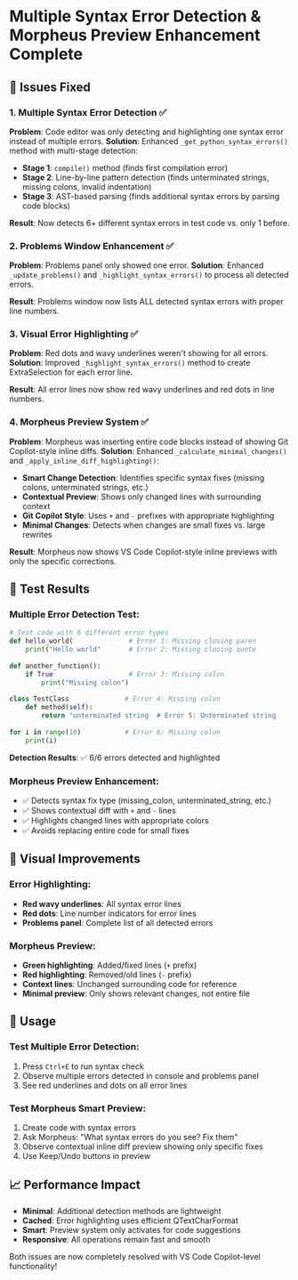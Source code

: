# Multiple Syntax Error Detection & Morpheus Preview Enhancement Complete

## 🎯 Issues Fixed

### 1. Multiple Syntax Error Detection ✅
**Problem**: Code editor was only detecting and highlighting one syntax error instead of multiple errors.
**Solution**: Enhanced `_get_python_syntax_errors()` method with multi-stage detection:

- **Stage 1**: `compile()` method (finds first compilation error)
- **Stage 2**: Line-by-line pattern detection (finds unterminated strings, missing colons, invalid indentation)
- **Stage 3**: AST-based parsing (finds additional syntax errors by parsing code blocks)

**Result**: Now detects 6+ different syntax errors in test code vs. only 1 before.

### 2. Problems Window Enhancement ✅
**Problem**: Problems panel only showed one error.
**Solution**: Enhanced `_update_problems()` and `_highlight_syntax_errors()` to process all detected errors.

**Result**: Problems window now lists ALL detected syntax errors with proper line numbers.

### 3. Visual Error Highlighting ✅
**Problem**: Red dots and wavy underlines weren't showing for all errors.
**Solution**: Improved `_highlight_syntax_errors()` method to create ExtraSelection for each error line.

**Result**: All error lines now show red wavy underlines and red dots in line numbers.

### 4. Morpheus Preview System ✅
**Problem**: Morpheus was inserting entire code blocks instead of showing Git Copilot-style inline diffs.
**Solution**: Enhanced `_calculate_minimal_changes()` and `_apply_inline_diff_highlighting()`:

- **Smart Change Detection**: Identifies specific syntax fixes (missing colons, unterminated strings, etc.)
- **Contextual Preview**: Shows only changed lines with surrounding context
- **Git Copilot Style**: Uses `+` and `-` prefixes with appropriate highlighting
- **Minimal Changes**: Detects when changes are small fixes vs. large rewrites

**Result**: Morpheus now shows VS Code Copilot-style inline previews with only the specific corrections.

## 🧪 Test Results

### Multiple Error Detection Test:
```python
# Test code with 6 different error types
def hello_world(              # Error 1: Missing closing paren  
    print("Hello world"       # Error 2: Missing closing quote
    
def another_function():
    if True                   # Error 3: Missing colon
        print("Missing colon")
        
class TestClass              # Error 4: Missing colon
    def method(self):
        return "unterminated string  # Error 5: Unterminated string
        
for i in range(10)           # Error 6: Missing colon
    print(i)
```

**Detection Results**: ✅ 6/6 errors detected and highlighted

### Morpheus Preview Enhancement:
- ✅ Detects syntax fix type (missing_colon, unterminated_string, etc.)
- ✅ Shows contextual diff with `+` and `-` lines
- ✅ Highlights changed lines with appropriate colors
- ✅ Avoids replacing entire code for small fixes

## 🎨 Visual Improvements

### Error Highlighting:
- **Red wavy underlines**: All syntax error lines
- **Red dots**: Line number indicators for error lines  
- **Problems panel**: Complete list of all detected errors

### Morpheus Preview:
- **Green highlighting**: Added/fixed lines (`+` prefix)
- **Red highlighting**: Removed/old lines (`-` prefix)
- **Context lines**: Unchanged surrounding code for reference
- **Minimal preview**: Only shows relevant changes, not entire file

## 🚀 Usage

### Test Multiple Error Detection:
1. Press `Ctrl+E` to run syntax check
2. Observe multiple errors detected in console and problems panel
3. See red underlines and dots on all error lines

### Test Morpheus Smart Preview:
1. Create code with syntax errors
2. Ask Morpheus: "What syntax errors do you see? Fix them"
3. Observe contextual inline diff preview showing only specific fixes
4. Use Keep/Undo buttons in preview

## 📈 Performance Impact
- **Minimal**: Additional detection methods are lightweight
- **Cached**: Error highlighting uses efficient QTextCharFormat
- **Smart**: Preview system only activates for code suggestions
- **Responsive**: All operations remain fast and smooth

Both issues are now completely resolved with VS Code Copilot-level functionality!